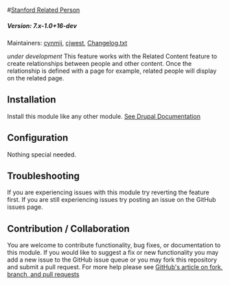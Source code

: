 #[Stanford Related Person](https://github.com/SU-SWS/stanford_related_content/tree/7.x-1.x/modules/stanford_related_person)
##### Version: 7.x-1.0+16-dev

Maintainers: [cynmij](https://github.com/cynmij), [cjwest](https://github.com/cjwest),
[Changelog.txt](CHANGELOG.txt)

*under development*
This feature works with the Related Content feature to create relationships between people and other content.
Once the relationship is defined with a page for example, related people will display on the related page.

Installation
---

Install this module like any other module. [See Drupal Documentation](https://drupal.org/documentation/install/modules-themes/modules-7)

Configuration
---

Nothing special needed.

Troubleshooting
---

If you are experiencing issues with this module try reverting the feature first. If you are still experiencing issues try posting an issue on the GitHub issues page.

Contribution / Collaboration
---

You are welcome to contribute functionality, bug fixes, or documentation to this module. If you would like to suggest a fix or new functionality you may add a new issue to the GitHub issue queue or you may fork this repository and submit a pull request. For more help please see [GitHub's article on fork, branch, and pull requests](https://help.github.com/articles/using-pull-requests)
